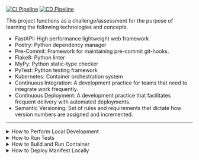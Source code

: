 [![CI Pipeline](https://github.com/Criyl/SimpleWebServer/actions/workflows/ci.yml/badge.svg)](https://github.com/Criyl/SimpleWebServer/actions/workflows/ci.yml)
[![CD Pipeline](https://github.com/Criyl/SimpleWebServer/actions/workflows/cd.yml/badge.svg?branch=main)](https://github.com/Criyl/SimpleWebServer/actions/workflows/cd.yml)

This project functions as a challenge/assessment for the purpose of learning the following technologies and concepts.

- FastAPI: High performance lightweight web framework
- Poetry: Python dependency manager
- Pre-Commit: Framework for maintaining pre-commit git-hooks.
- Flake8: Python linter
- MyPy: Python static-type checker 
- PyTest: Python testing framework
- Kubernetes: Container orchestration system
- Continuous Integration: A development practice for teams that need to integrate work frequently.
- Continuous Deployment: A development practice that facilitates frequent delivery with automated deployments.
- Semantic Versioning: Set of rules and requirements that dictate how version numbers are assigned and incremented.

---

<details>
  <summary>How to Perform Local Development</summary>
      
---
*Install Poetry & Dependancies*
```
pip install poetry
poetry install
```
  
*Install Pre-Commit Hook*
```
pre-commit install
```
  
 *Host Local Test Server @ http://localhost:8000/*
```
poetry run uvicorn server:app
```
</details>


<details>
  <summary>How to Run Tests</summary>
    
---
```
poetry run pytest ./tests
```
</details>


<details>
    <summary>How to Build and Run Container</summary>
  
---
```
docker build -t simple_web_server .
docker run -p 8000:8000 simple_web_server
```
 
</details>


<details>
  <summary>How to Deploy Manifest Locally</summary>

---
  
*This assumes you have both [minikube](https://minikube.sigs.k8s.io/docs/start/) and [kubectl](https://kubernetes.io/docs/tasks/tools/) installed*
```
minikube start
kubectl create -f manifest.yml
kubectl expose deployment simple-web-server --type=LoadBalancer --name=simple-service
minikube tunnel simple-service --log_file service.log
```

</details>
